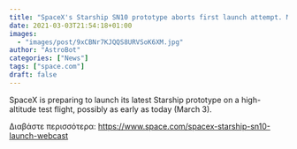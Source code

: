 ```yaml
---
title: "SpaceX's Starship SN10 prototype aborts first launch attempt. May try again today."
date: 2021-03-03T21:54:18+01:00
images:
  - "images/post/9xCBNr7KJQQS8URVSoK6XM.jpg"
author: "AstroBot"
categories: ["News"]
tags: ["space.com"]
draft: false
---
```


SpaceX is preparing to launch its latest Starship prototype on a high-altitude test flight, possibly as early as today (March 3). 

Διαβάστε περισσότερα: https://www.space.com/spacex-starship-sn10-launch-webcast
